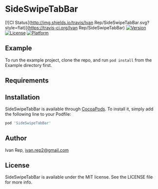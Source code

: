 # SideSwipeTabBar

[![CI Status](http://img.shields.io/travis/Ivan Rep/SideSwipeTabBar.svg?style=flat)](https://travis-ci.org/Ivan Rep/SideSwipeTabBar)
[![Version](https://img.shields.io/cocoapods/v/SideSwipeTabBar.svg?style=flat)](http://cocoapods.org/pods/SideSwipeTabBar)
[![License](https://img.shields.io/cocoapods/l/SideSwipeTabBar.svg?style=flat)](http://cocoapods.org/pods/SideSwipeTabBar)
[![Platform](https://img.shields.io/cocoapods/p/SideSwipeTabBar.svg?style=flat)](http://cocoapods.org/pods/SideSwipeTabBar)

## Example

To run the example project, clone the repo, and run `pod install` from the Example directory first.

## Requirements

## Installation

SideSwipeTabBar is available through [CocoaPods](http://cocoapods.org). To install
it, simply add the following line to your Podfile:

```ruby
pod 'SideSwipeTabBar'
```

## Author

Ivan Rep, ivan.rep2@gmail.com

## License

SideSwipeTabBar is available under the MIT license. See the LICENSE file for more info.
